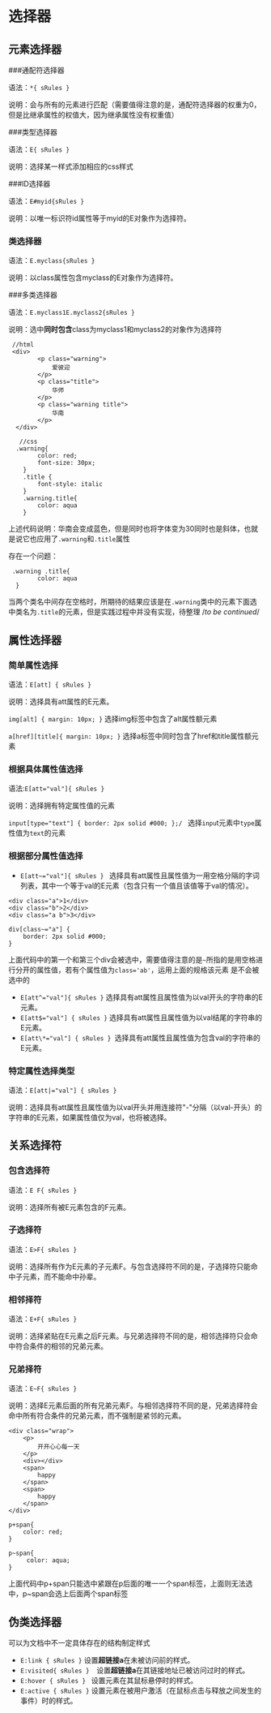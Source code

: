 # 选择器

## 元素选择器

###通配符选择器

语法：`*{ sRules } `

说明：会与所有的元素进行匹配（需要值得注意的是，通配符选择器的权重为0，但是比继承属性的权值大，因为继承属性没有权重值）

###类型选择器

语法：`E{ sRules } `

说明：选择某一样式添加相应的css样式

###ID选择器

语法：`E#myid{sRules }`

说明：以唯一标识符id属性等于myid的E对象作为选择符。

### 类选择器

语法：`E.myclass{sRules }`

说明：以class属性包含myclass的E对象作为选择符。

###多类选择器

语法：`E.myclass1E.myclass2{sRules }`

说明：选中**同时包含**class为myclass1和myclass2的对象作为选择符

```
 //html
 <div>
        <p class="warning">
            爱彼迎
        </p>
        <p class="title"> 
            华师
        </p>
        <p class="warning title">
            华南
        </p>
  </div>
  
   //css
  .warning{
    	color: red;
    	font-size: 30px;
    }
    .title {
        font-style: italic
    }
    .warning.title{
        color: aqua
    }
```

上述代码说明：华南会变成蓝色，但是同时也将字体变为30同时也是斜体，也就是说它也应用了`.warning`和`.title`属性

存在一个问题：

```
 .warning .title{
        color: aqua
  }
```

当两个类名中间存在空格时，所期待的结果应该是在`.warning`类中的元素下面选中类名为`.title`的元素，但是实践过程中并没有实现，待整理   /*to be continued*/

## 属性选择器

### 简单属性选择

语法：`E[att] { sRules }` 

说明：选择具有att属性的E元素。 

`img[alt] { margin: 10px; }`  选择img标签中包含了alt属性额元素

`a[href][title]{ margin: 10px; }`  选择a标签中同时包含了href和title属性额元素

### 根据具体属性值选择

语法:`E[att="val"]{ sRules }` 

说明：选择拥有特定属性值的元素

`input[type="text"] { border: 2px solid #000; };/ `  选择`inpu`t元素中`type`属性值为`text`的元素

### 根据部分属性值选择

* `E[att~="val"]{ sRules } `  选择具有att属性且属性值为一用空格分隔的字词列表，其中一个等于val的E元素（包含只有一个值且该值等于val的情况）。

```
<div class="a">1</div>
<div class="b">2</div>
<div class="a b">3</div>

div[class~="a"] {
	border: 2px solid #000;
}
```

上面代码中的第一个和第三个div会被选中，需要值得注意的是`~`所指的是用空格进行分开的属性值，若有个属性值为`class='ab'`，运用上面的规格该元素 是不会被选中的

* `E[att^="val"]{ sRules }` 选择具有att属性且属性值为以val开头的字符串的E元素。
* `E[att$="val"] { sRules }` 选择具有att属性且属性值为以val结尾的字符串的E元素。
* `E[att\*="val"] { sRules } `选择具有att属性且属性值为包含val的字符串的E元素。

### 特定属性选择类型

语法：`E[att|="val"] { sRules } `

说明：选择具有att属性且属性值为以val开头并用连接符"-"分隔（以val-开头）的字符串的E元素，如果属性值仅为val，也将被选择。

## 关系选择符

### 包含选择符

语法：`E F{ sRules } `

说明：选择所有被E元素包含的F元素。

### 子选择符

语法：`E>F{ sRules } `

说明：选择所有作为E元素的子元素F。与包含选择符不同的是，子选择符只能命中子元素，而不能命中孙辈。

### 相邻择符

语法：`E+F{ sRules } `

说明：选择紧贴在E元素之后F元素。与兄弟选择符不同的是，相邻选择符只会命中符合条件的相邻的兄弟元素。

### 兄弟择符

语法：`E~F{ sRules } `

说明：选择E元素后面的所有兄弟元素F。与相邻选择符不同的是，兄弟选择符会命中所有符合条件的兄弟元素，而不强制是紧邻的元素。

```
<div class="wrap">
    <p>
        开开心心每一天
    </p>
    <div></div>
    <span>
        happy
    </span>
    <span>
        happy
    </span>
</div>

p+span{
    color: red;
}

p~span{
     color: aqua;
}
```

上面代码中p+span只能选中紧跟在p后面的唯一一个span标签，上面则无法选中，p~span会选上后面两个span标签

## 伪类选择器

可以为文档中不一定具体存在的结构制定样式

* `E:link { sRules }` 设置**超链接a**在未被访问前的样式。
* `E:visited{ sRules }  `设置**超链接a**在其链接地址已被访问过时的样式。
* `E:hover { sRules } ` 设置元素在其鼠标悬停时的样式。
* `E:active { sRules }` 设置元素在被用户激活（在鼠标点击与释放之间发生的事件）时的样式。



